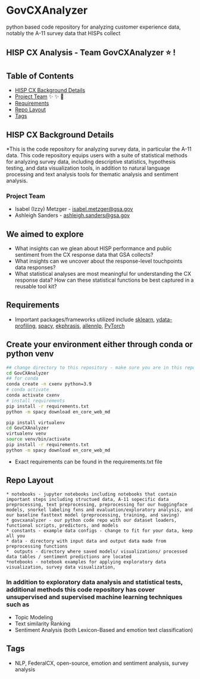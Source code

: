 # GovCXAnalyzer
python based code repository for analyzing customer experience data, notably the A-11 survey data that HISPs collect

## HISP CX Analysis - Team **GovCXAnalyzer** :star: !

## Table of Contents
* [HISP CX Background Details](#HISP-CX-Background-Details)
* [Project Team](#project-team) :sparkles: :sparkles: :email:
* [Requirements](#requirements)
* [Repo Layout](#repo-layout)
* [Tags](#tags) 

## HISP CX Background Details
*This is the code repository for analyzing survey data, in particular the A-11 data. This code repository equips users with a suite of statistical methods for analyzing survey data, including descriptive statistics, hypothesis testing, and data visualization tools, in addition to natural language processing and text analysis tools for thematic analysis and sentiment analysis.


### Project Team
* Isabel (Izzy) Metzger - isabel.metzger@gsa.gov <br>
* Ashleigh Sanders - ashleigh.sanders@gsa.gov <br>

## We aimed to explore
* What insights can we glean about HISP performance and public sentiment from the CX response data that GSA collects? 
* What insights can we uncover about the response-level touchpoints data responses? 
* What statistical analyses are most meaningful for understanding the CX response data? How can these statistical functions be best captured in a reusable tool kit?



## Requirements
* Important packages/frameworks utilized include [sklearn](), [ydata-profiling](), [spacy](https://github.com/explosion/spaCy), [ekphrasis](https://github.com/cbaziotis/ekphrasis), [allennlp](https://github.com/allenai/allennlp), [PyTorch](https://github.com/pytorch/pytorch)


## Create your environment either through conda or python venv
```bash
## change directory to this repository - make sure you are in this repository
cd GovCXAnalyzer
## for conda
conda create -n cxenv python=3.9
# conda activate
conda activate cxenv
# install requirements
pip install -r requirements.txt
python -m spacy download en_core_web_md
```
```bash
pip install virtualenv
cd GovCXAnalyzer
virtualenv venv
source venv/bin/activate
pip install -r requirements.txt
python -m spacy download en_core_web_md
```
* Exact requirements can be found in the requirements.txt file

## Repo Layout
```
* notebooks - jupyter notebooks including notebooks that contain important steps including structued data, A-11 sopecific data preprocessing, text preprocessing, preprocessing for our huggingface models, snorkel labeling fxns and evaluation/exploratory analysis, and our baseline fasttext model (preprocessing, training, and saving)
* govcxanalyzer - our python code repo with our dataset loaders, functional scripts, predictors, and models
* constants - example data configs - change to fit for your data, keep all you
* data - directory with input data and output data made from preprocessing functions
*  outputs - directory where saved models/ visualizations/ processed data tables / sentiment predictions are located
*notebooks - notebook examples for applying exploratory data visualization, survey data visualization, 
```

### In addition to exploratory data analysis and statistical tests, additional methods this code repository has cover unsupervised and supervised machine learning techniques such as
* Topic Modeling
* Text similarity Ranking
* Sentiment Analysis (both Lexicon-Based and emotion text classification)

## Tags
* NLP, FederalCX, open-source, emotion and sentiment analysis, survey analysis
